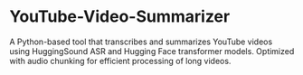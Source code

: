 # YouTube-Video-Summarizer
A Python-based tool that transcribes and summarizes YouTube videos using HuggingSound ASR and Hugging Face transformer models. Optimized with audio chunking for efficient processing of long videos.
